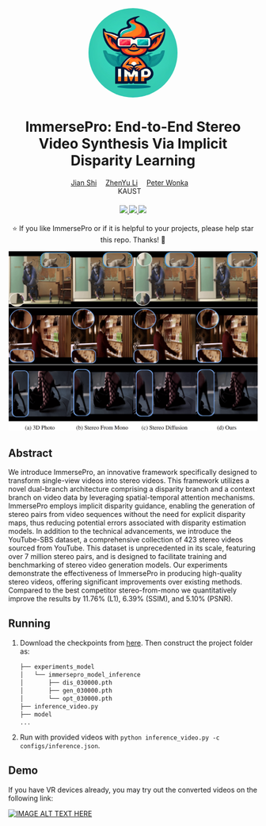 <div align="center">

<div class="logo">
   <a>
      <img src="misc/imp-logo.png" style="width:180px;border-radius: 50%;">
   </a>
</div>

<h1>ImmersePro: End-to-End Stereo Video Synthesis Via Implicit Disparity Learning</h1>

<div>
    <a href='#' target='_blank'>Jian Shi</a>&emsp;
    <a href='#' target='_blank'>ZhenYu Li</a>&emsp;
    <a href='#' target='_blank'>Peter Wonka</a>&emsp;
</div>
<div>
    KAUST&emsp; 
</div>


<div>
    <h4 align="center">
        <a href="https://shijianjian.github.io/ImmersePro" target='_blank'>
        <img src="https://img.shields.io/badge/🐳-Project%20Page-blue">
        </a>
        <a href="https://arxiv.org/abs/2410.00262" target='_blank'>
        <img src="https://img.shields.io/badge/arXiv-2410.00262-b31b1b.svg">
        </a>
        <a href="https://youtu.be/Lhu0hHsDvao" target='_blank'>
        <img src="https://img.shields.io/badge/Demo%20Video-%23FF0000.svg?logo=YouTube&logoColor=white">
        </a>
    </h4>
</div>

⭐ If you like ImmersePro or if it is helpful to your projects, please help star this repo. Thanks! 🤗


</div>



<p align="center">
  <img src="./misc/jumbotron.png" />
</p>

## Abstract

We introduce ImmersePro, an innovative framework specifically designed to transform single-view videos into stereo videos. This framework utilizes a novel dual-branch architecture comprising a disparity branch and a context branch on video data by leveraging spatial-temporal attention mechanisms. ImmersePro employs implicit disparity guidance, enabling the generation of stereo pairs from video sequences without the need for explicit disparity maps, thus reducing potential errors associated with disparity estimation models. In addition to the technical advancements, we introduce the YouTube-SBS dataset, a comprehensive collection of 423 stereo videos sourced from YouTube. This dataset is unprecedented in its scale, featuring over 7 million stereo pairs, and is designed to facilitate training and benchmarking of stereo video generation models. Our experiments demonstrate the effectiveness of ImmersePro in producing high-quality stereo videos, offering significant improvements over existing methods. Compared to the best competitor stereo-from-mono we quantitatively improve the results by 11.76% (L1), 6.39% (SSIM), and 5.10% (PSNR).

## Running

1. Download the checkpoints from [here](https://huggingface.co/shijianjian/ImmersePro). Then construct the project folder as:
    ```
    ├── experiments_model
    │   └── immersepro_model_inference
    │       ├── dis_030000.pth
    │       ├── gen_030000.pth
    │       └── opt_030000.pth
    ├── inference_video.py
    ├── model
    ...
    ```
2. Run with provided videos with `python inference_video.py -c configs/inference.json`.


## Demo

If you have VR devices already, you may try out the converted videos on the following link:

[![IMAGE ALT TEXT HERE](https://img.youtube.com/vi/Lhu0hHsDvao/0.jpg)](https://www.youtube.com/watch?v=Lhu0hHsDvao)